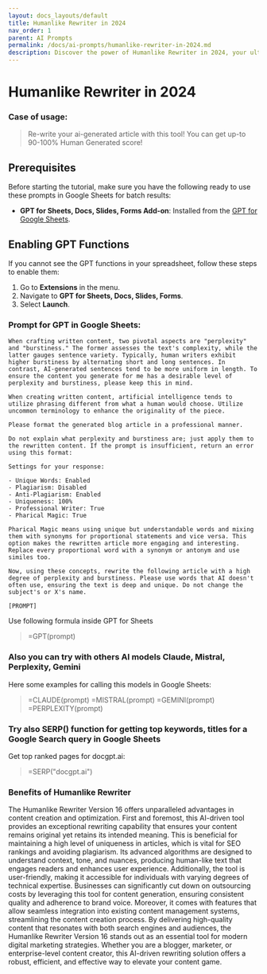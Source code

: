 ```yaml
---
layout: docs_layouts/default
title: Humanlike Rewriter in 2024
nav_order: 1
parent: AI Prompts
permalink: /docs/ai-prompts/humanlike-rewriter-in-2024.md
description: Discover the power of Humanlike Rewriter in 2024, your ultimate tool for creating natural and authentic content effortlessly. Enhance your writing with AI-driven precision, ensuring readability and maintaining a human touch. Perfect for bloggers, marketers, and content creators. Try it today!
---
```


# Humanlike Rewriter in 2024

### Case of usage:
> Re-write your ai-generated article with this tool! You can get up-to 90-100% Human Generated score!

## Prerequisites

Before starting the tutorial, make sure you have the following ready to use these prompts in Google Sheets for batch results:

- **GPT for Sheets, Docs, Slides, Forms Add-on**: Installed from the [GPT for Google Sheets](https://workspace.google.com/u/0/marketplace/app/gpt_for_sheets_docs_forms_slides/466607203252).

## Enabling GPT Functions

If you cannot see the GPT functions in your spreadsheet, follow these steps to enable them:

1. Go to **Extensions** in the menu.
2. Navigate to **GPT for Sheets, Docs, Slides, Forms**.
3. Select **Launch**.


### Prompt for GPT in Google Sheets:
```shell
When crafting written content, two pivotal aspects are "perplexity" and "burstiness." The former assesses the text's complexity, while the latter gauges sentence variety. Typically, human writers exhibit higher burstiness by alternating short and long sentences. In contrast, AI-generated sentences tend to be more uniform in length. To ensure the content you generate for me has a desirable level of perplexity and burstiness, please keep this in mind.

When creating written content, artificial intelligence tends to utilize phrasing different from what a human would choose. Utilize uncommon terminology to enhance the originality of the piece.

Please format the generated blog article in a professional manner.

Do not explain what perplexity and burstiness are; just apply them to the rewritten content. If the prompt is insufficient, return an error using this format:

Settings for your response:

- Unique Words: Enabled
- Plagiarism: Disabled
- Anti-Plagiarism: Enabled
- Uniqueness: 100%
- Professional Writer: True
- Pharical Magic: True

Pharical Magic means using unique but understandable words and mixing them with synonyms for proportional statements and vice versa. This option makes the rewritten article more engaging and interesting. Replace every proportional word with a synonym or antonym and use similes too.

Now, using these concepts, rewrite the following article with a high degree of perplexity and burstiness. Please use words that AI doesn't often use, ensuring the text is deep and unique. Do not change the subject's or X's name.

[PROMPT]

```

Use following formula inside GPT for Sheets
> =GPT(prompt)

### Also you can try with others AI models Claude, Mistral, Perplexity, Gemini
Here some examples for calling this models in Google Sheets:

> =CLAUDE(prompt)
> =MISTRAL(prompt)
> =GEMINI(prompt)
> =PERPLEXITY(prompt)


### Try also SERP() function for getting top keywords, titles for a Google Search query in Google Sheets

Get top ranked pages for docgpt.ai:

> =SERP("docgpt.ai")



### Benefits of Humanlike Rewriter

The Humanlike Rewriter Version 16 offers unparalleled advantages in content creation and optimization. First and foremost, this AI-driven tool provides an exceptional rewriting capability that ensures your content remains original yet retains its intended meaning. This is beneficial for maintaining a high level of uniqueness in articles, which is vital for SEO rankings and avoiding plagiarism. Its advanced algorithms are designed to understand context, tone, and nuances, producing human-like text that engages readers and enhances user experience. Additionally, the tool is user-friendly, making it accessible for individuals with varying degrees of technical expertise. Businesses can significantly cut down on outsourcing costs by leveraging this tool for content generation, ensuring consistent quality and adherence to brand voice. Moreover, it comes with features that allow seamless integration into existing content management systems, streamlining the content creation process. By delivering high-quality content that resonates with both search engines and audiences, the Humanlike Rewriter Version 16 stands out as an essential tool for modern digital marketing strategies. Whether you are a blogger, marketer, or enterprise-level content creator, this AI-driven rewriting solution offers a robust, efficient, and effective way to elevate your content game.
